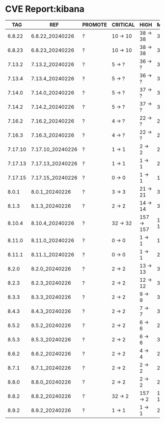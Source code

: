 # CVE Report:kibana
|   TAG   |       REF        | PROMOTE | CRITICAL |    HIGH    |   MEDIUM   |   LOW   | UNKNOWN |
|---------|------------------|---------|----------|------------|------------|---------|---------|
| 6.8.22  | 6.8.22_20240226  | ?       | 10 -> 10 | 38 -> 38   | 35 -> 35   | 5 -> 3  | 0 -> 0  |
| 6.8.23  | 6.8.23_20240226  | ?       | 10 -> 10 | 38 -> 38   | 39 -> 35   | 3 -> 3  | 0 -> 0  |
| 7.13.2  | 7.13.2_20240226  | ?       | 5 -> ?   | 36 -> ?    | 37 -> ?    | 3 -> ?  | 0 -> ?  |
| 7.13.4  | 7.13.4_20240226  | ?       | 5 -> ?   | 36 -> ?    | 36 -> ?    | 3 -> ?  | 0 -> ?  |
| 7.14.0  | 7.14.0_20240226  | ?       | 5 -> ?   | 37 -> ?    | 30 -> ?    | 3 -> ?  | 0 -> ?  |
| 7.14.2  | 7.14.2_20240226  | ?       | 5 -> ?   | 37 -> ?    | 30 -> ?    | 3 -> ?  | 0 -> ?  |
| 7.16.2  | 7.16.2_20240226  | ?       | 4 -> ?   | 22 -> ?    | 28 -> ?    | 3 -> ?  | 0 -> ?  |
| 7.16.3  | 7.16.3_20240226  | ?       | 4 -> ?   | 22 -> ?    | 28 -> ?    | 3 -> ?  | 0 -> ?  |
| 7.17.10 | 7.17.10_20240226 | ?       | 1 -> 1   | 2 -> 2     | 22 -> 10   | 13 -> 1 | 0 -> 0  |
| 7.17.13 | 7.17.13_20240226 | ?       | 1 -> 1   | 1 -> 1     | 21 -> 6    | 16 -> 0 | 0 -> 0  |
| 7.17.15 | 7.17.15_20240226 | ?       | 0 -> 0   | 1 -> 1     | 18 -> 6    | 12 -> 0 | 0 -> 0  |
| 8.0.1   | 8.0.1_20240226   | ?       | 3 -> 3   | 21 -> 21   | 33 -> 18   | 20 -> 4 | 0 -> 0  |
| 8.1.3   | 8.1.3_20240226   | ?       | 2 -> 2   | 14 -> 14   | 36 -> 21   | 20 -> 4 | 0 -> 0  |
| 8.10.4  | 8.10.4_20240226  | ?       | 32 -> 32 | 157 -> 157 | 106 -> 102 | 9 -> 9  | 0 -> 0  |
| 8.11.0  | 8.11.0_20240226  | ?       | 0 -> 0   | 1 -> 1     | 17 -> 5    | 13 -> 1 | 0 -> 0  |
| 8.11.1  | 8.11.1_20240226  | ?       | 0 -> 0   | 1 -> 1     | 20 -> 5    | 17 -> 1 | 0 -> 0  |
| 8.2.0   | 8.2.0_20240226   | ?       | 2 -> 2   | 13 -> 13   | 31 -> 19   | 16 -> 4 | 0 -> 0  |
| 8.2.3   | 8.2.3_20240226   | ?       | 2 -> 2   | 12 -> 12   | 34 -> 19   | 20 -> 4 | 0 -> 0  |
| 8.3.3   | 8.3.3_20240226   | ?       | 2 -> 2   | 9 -> 9     | 35 -> 20   | 20 -> 4 | 0 -> 0  |
| 8.4.3   | 8.4.3_20240226   | ?       | 2 -> 2   | 7 -> 7     | 32 -> 17   | 19 -> 3 | 0 -> 0  |
| 8.5.2   | 8.5.2_20240226   | ?       | 2 -> 2   | 6 -> 6     | 29 -> 17   | 15 -> 3 | 0 -> 0  |
| 8.5.3   | 8.5.3_20240226   | ?       | 2 -> 2   | 6 -> 6     | 32 -> 17   | 19 -> 3 | 0 -> 0  |
| 8.6.2   | 8.6.2_20240226   | ?       | 2 -> 2   | 4 -> 4     | 29 -> 14   | 19 -> 3 | 0 -> 0  |
| 8.7.1   | 8.7.1_20240226   | ?       | 2 -> 2   | 2 -> 2     | 26 -> 11   | 19 -> 3 | 0 -> 0  |
| 8.8.0   | 8.8.0_20240226   | ?       | 2 -> 2   | 2 -> 2     | 22 -> 10   | 14 -> 2 | 0 -> 0  |
| 8.8.2   | 8.8.2_20240226   | ?       | 32 -> 2  | 157 -> 2   | 106 -> 10  | 9 -> 2  | 0 -> 0  |
| 8.9.2   | 8.9.2_20240226   | ?       | 1 -> 1   | 1 -> 1     | 22 -> 7    | 18 -> 2 | 0 -> 0  |
